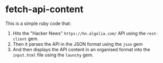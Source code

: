 # fetch-api-content

This is a simple ruby code that:
1. Hits the "Hacker News" `https://hn.algolia.com/` API using the `rest-client` gem.
2. Then it parses the API in the JSON format using the `json` gem
3. And then displays the API content in an organised format into the `input.html` file using the `launchy` gem.
